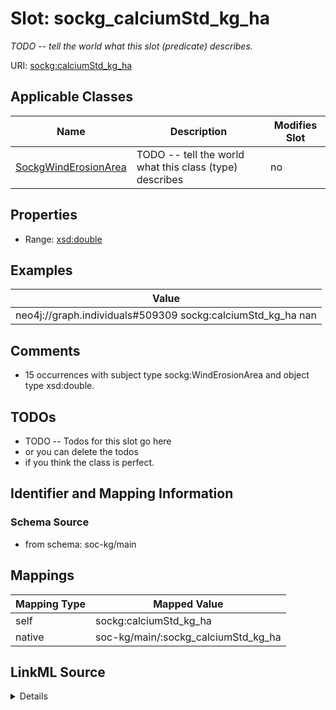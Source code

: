 

# Slot: sockg_calciumStd_kg_ha


_TODO -- tell the world what this slot (predicate) describes._





URI: [sockg:calciumStd_kg_ha](http://www.semanticweb.org/sockg/ontologies/2024/0/soil-carbon-ontology/calciumStd_kg_ha)



<!-- no inheritance hierarchy -->





## Applicable Classes

| Name | Description | Modifies Slot |
| --- | --- | --- |
| [SockgWindErosionArea](../classes/SockgWindErosionArea.md) | TODO -- tell the world what this class (type) describes |  no  |







## Properties

* Range: [xsd:double](http://www.w3.org/2001/XMLSchema#double)






## Examples

| Value |
| --- |
| neo4j://graph.individuals#509309 sockg:calciumStd_kg_ha nan |

## Comments

* 15 occurrences with subject type sockg:WindErosionArea and object type xsd:double.

## TODOs

* TODO -- Todos for this slot go here
* or you can delete the todos
* if you think the class is perfect.

## Identifier and Mapping Information







### Schema Source


* from schema: soc-kg/main




## Mappings

| Mapping Type | Mapped Value |
| ---  | ---  |
| self | sockg:calciumStd_kg_ha |
| native | soc-kg/main/:sockg_calciumStd_kg_ha |




## LinkML Source

<details>
```yaml
name: sockg_calciumStd_kg_ha
description: TODO -- tell the world what this slot (predicate) describes.
todos:
- TODO -- Todos for this slot go here
- or you can delete the todos
- if you think the class is perfect.
comments:
- 15 occurrences with subject type sockg:WindErosionArea and object type xsd:double.
examples:
- value: neo4j://graph.individuals#509309 sockg:calciumStd_kg_ha nan
from_schema: soc-kg/main
rank: 1000
slot_uri: sockg:calciumStd_kg_ha
alias: sockg_calciumStd_kg_ha
domain_of:
- sockg_WindErosionArea
range: double

```
</details>